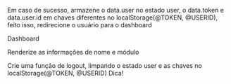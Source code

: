 






Em caso de sucesso, armazene o data.user no estado user, o data.token e data.user.id em chaves diferentes no localStorage(@TOKEN, @USERID), feito isso, redirecione o usuário para o dashboard

Dashboard

Renderize as informações de nome e módulo

Crie uma função de logout, limpando o estado user e as chaves no localStorage(@TOKEN, @USERID)
Dica!
